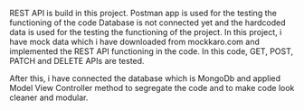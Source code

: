 REST API is build in this project.
Postman app is used for the testing the functioning of the code
Database is not connected yet and the hardcoded data is used for the testing the functioning of the project.
In this project, i have mock data which i have downloaded from mockkaro.com and implemented the REST API functioning in the code.
In this code, GET, POST, PATCH and DELETE APIs are tested.

After this, i have connected the database which is MongoDb and applied Model View Controller method to segregate the code and to make code look cleaner and modular.
